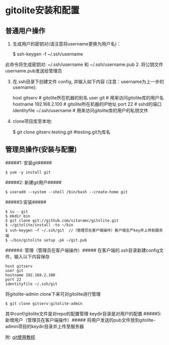 gitolite安装和配置
==============
普通用户操作
--------------
1. 生成用户的密钥对(请注意将username更换为用户名)：

    $ ssh-keygen -f ~/.ssh/username

此命令将生成密钥对: ~/.ssh/username 和 ~/.ssh/username.pub
2. 将公钥文件username.pub发送给管理员

3. 在.ssh目录下创建文件 config, 并输入如下内容
(注意：username为上一步的username):

    host gitserv                 # gitolite所在机器的别名
    user git                     # 用来访问gitolite库的用户名
    hostname 192.168.2.100       # gitolite所在机器的IP地址
    port 22                      # sshd的端口
    identityfile ~/.ssh/username # 用来访问gitolite库的用户的私钥文件
    
4. clone项目库至本地:

    $ git clone gitserv:testing.git  #testing.git为库名


管理员操作(安装与配置)
--------------
#####1: 安装git#####

    $ yum -y install git
#####2: 新建git用户#####

    $ useradd --system --shell /bin/bash --create-home git
#####3:安装#####

    $ su - git
    $ mkdir bin
    $ git clone git://github.com/sitaramc/gitolite.git
    $ ~/gitolite/install -to ~/bin
    $ ssh-keygen –f ~/.ssh/git  //（管理员在客户端操作）客户端生产key并上传到服务端
    $ ~/bin/gitolite setup -pk ~/git.pub
    
#####4: 管理（管理员在客户端操作）#####
在客户端的.ssh目录新建config文件，输入以下内容保存

    host gitserv
    user git
    hostname 192.168.2.100
    port 22
    identityfile ~/.ssh/git
将gitolite-admin clone下来可对gitolite进行管理

    $ git clone gitserv:gitolite-admin  
其中conf/gitolite文件是对repo的配置管理
keydir目录是对用户的配置
#####5: 新增用户（管理员在客户端操作）#####
将用户发送的pub文件放到gitolite-admin项目的keydir目录并上传至服务器

附: [git使用教程](http://git-scm.com/book/zh/%E8%B5%B7%E6%AD%A5)


